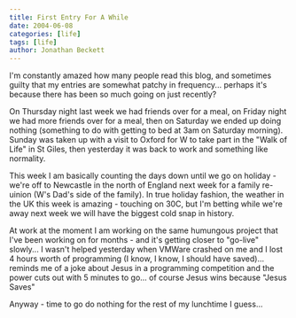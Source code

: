 ```yaml
---
title: First Entry For A While
date: 2004-06-08
categories: [life]
tags: [life]
author: Jonathan Beckett
---
```


I'm constantly amazed how many people read this blog, and sometimes guilty that my entries are somewhat patchy in frequency... perhaps it's because there has been so much going on just recently?

On Thursday night last week we had friends over for a meal, on Friday night we had more friends over for a meal, then on Saturday we ended up doing nothing (something to do with getting to bed at 3am on Saturday morning). Sunday was taken up with a visit to Oxford for W to take part in the "Walk of Life" in St Giles, then yesterday it was back to work and something like normality.

This week I am basically counting the days down until we go on holiday - we're off to Newcastle in the north of England next week for a family re-uinion (W's Dad's side of the family). In true holiday fashion, the weather in the UK this week is amazing - touching on 30C, but I'm betting while we're away next week we will have the biggest cold snap in history.

At work at the moment I am working on the same humungous project that I've been working on for months - and it's getting closer to "go-live" slowly... I wasn't helped yesterday when VMWare crashed on me and I lost 4 hours worth of programming (I know, I know, I should have saved)... reminds me of a joke about Jesus in a programming competition and the power cuts out with 5 minutes to go... of course Jesus wins because "Jesus Saves" 

Anyway - time to go do nothing for the rest of my lunchtime I guess...